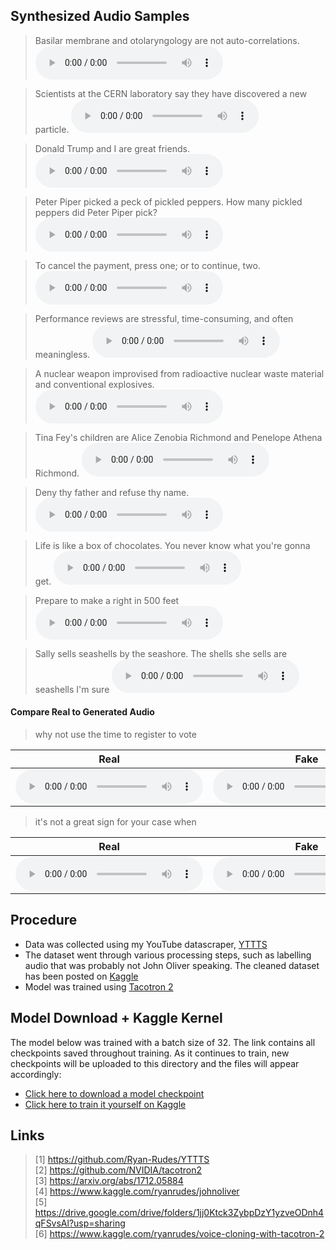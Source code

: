## Synthesized Audio Samples

> Basilar membrane and otolaryngology are not auto-correlations.
<audio controls=""><source src="samples/1.wav"></audio>

> Scientists at the CERN laboratory say they have discovered a new particle.
<audio controls=""><source src="samples/2.wav"></audio>

> Donald Trump and I are great friends.
<audio controls=""><source src="samples/3.wav"></audio>

> Peter Piper picked a peck of pickled peppers. How many pickled peppers did Peter Piper pick?
<audio controls=""><source src="samples/4.wav"></audio>

> To cancel the payment, press one; or to continue, two.
<audio controls=""><source src="samples/5.wav"></audio>

> Performance reviews are stressful, time-consuming, and often meaningless.
<audio controls=""><source src="samples/6.wav"></audio>

> A nuclear weapon improvised from radioactive nuclear waste material and conventional explosives.
<audio controls=""><source src="samples/7.wav"></audio>

> Tina Fey's children are Alice Zenobia Richmond and Penelope Athena Richmond.
<audio controls=""><source src="samples/8.wav"></audio>

> Deny thy father and refuse thy name.
<audio controls=""><source src="samples/9.wav"></audio>

> Life is like a box of chocolates. You never know what you're gonna get.
<audio controls=""><source src="samples/10.wav"></audio>

> Prepare to make a right in 500 feet
<audio controls=""><source src="samples/11.wav"></audio>

> Sally sells seashells by the seashore. The shells she sells are seashells I'm sure
<audio controls=""><source src="samples/12.wav"></audio>

#### Compare Real to Generated Audio

> why not use the time to register to vote
<table>
  <thead>
    <tr>
      <th>Real</th>
      <th>Fake</th>
    </tr>
  </thead>
  <tbody>
    <tr>
      <td><audio controls=""><source src="samples/comparisons/1/real.wav" type="audio/wav"></audio></td>
      <td><audio controls=""><source src="samples/comparisons/1/fake.wav" type="audio/wav"></audio></td>
    </tr>
  </tbody>
</table>

> it's not a great sign for your case when
<table>
  <thead>
    <tr>
      <th>Real</th>
      <th>Fake</th>
    </tr>
  </thead>
  <tbody>
    <tr>
      <td><audio controls=""><source src="samples/comparisons/2/real.wav" type="audio/wav"></audio></td>
      <td><audio controls=""><source src="samples/comparisons/2/fake.wav" type="audio/wav"></audio></td>
    </tr>
  </tbody>
</table>

## Procedure
* Data was collected using my YouTube datascraper, [YTTTS](https://github.com/Ryan-Rudes/YTTTS)
* The dataset went through various processing steps, such as labelling audio that was probably not John Oliver speaking. The cleaned dataset has been posted on [Kaggle](https://www.kaggle.com/ryanrudes/johnoliver)
* Model was trained using [Tacotron 2](https://github.com/NVIDIA/tacotron2)

## Model Download + Kaggle Kernel
The model below was trained with a batch size of 32. The link contains all checkpoints saved throughout training. As it continues to train, new checkpoints will be uploaded to this directory and the files will appear accordingly:

* [Click here to download a model checkpoint](https://drive.google.com/drive/folders/1jj0Ktck3ZybpDzY1yzveODnh4qFSvsAl?usp=sharing)
* [Click here to train it yourself on Kaggle](https://www.kaggle.com/ryanrudes/voice-cloning-with-tacotron-2)

## Links
> [1] https://github.com/Ryan-Rudes/YTTTS \
> [2] https://github.com/NVIDIA/tacotron2 \
> [3] https://arxiv.org/abs/1712.05884 \
> [4] https://www.kaggle.com/ryanrudes/johnoliver \
> [5] https://drive.google.com/drive/folders/1jj0Ktck3ZybpDzY1yzveODnh4qFSvsAl?usp=sharing \
> [6] https://www.kaggle.com/ryanrudes/voice-cloning-with-tacotron-2
